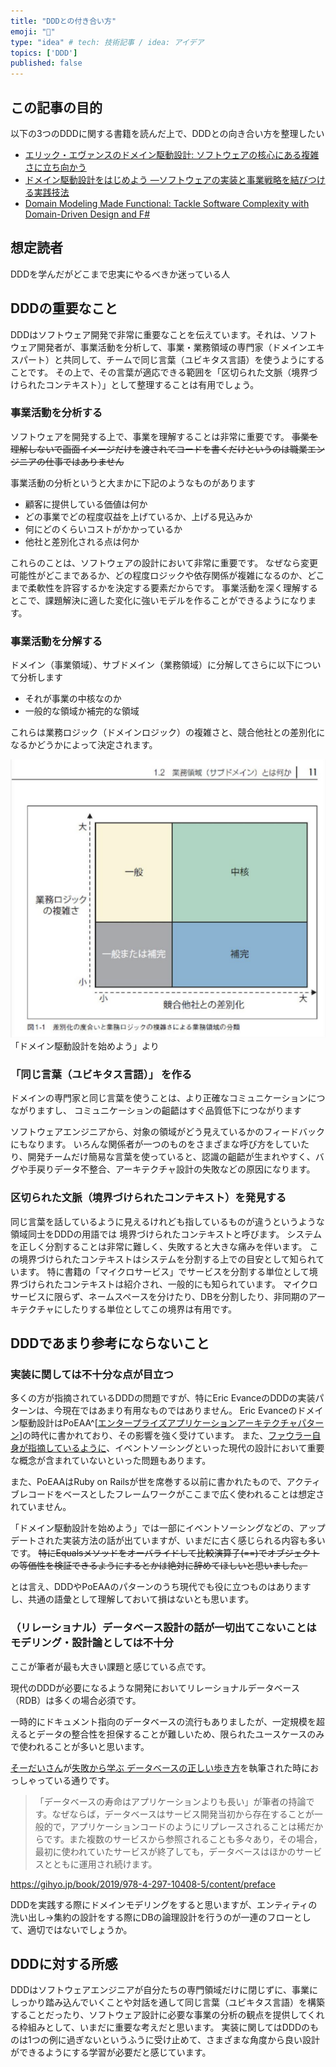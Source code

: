 ```yaml
---
title: "DDDとの付き合い方"
emoji: "🦍"
type: "idea" # tech: 技術記事 / idea: アイデア
topics: ['DDD']
published: false
---
```


## この記事の目的

以下の3つのDDDに関する書籍を読んだ上で、DDDとの向き合い方を整理したい

- [エリック・エヴァンスのドメイン駆動設計: ソフトウェアの核心にある複雑さに立ち向かう](https://amzn.asia/d/1m11xqN)
- [ドメイン駆動設計をはじめよう ―ソフトウェアの実装と事業戦略を結びつける実践技法](https://www.oreilly.co.jp/books/9784814400737/)
- [Domain Modeling Made Functional: Tackle Software Complexity with Domain-Driven Design and F#](https://amzn.asia/d/ejmv9n3)

## 想定読者

DDDを学んだがどこまで忠実にやるべきか迷っている人

## DDDの重要なこと

DDDはソフトウェア開発で非常に重要なことを伝えています。それは、ソフトウェア開発者が、事業活動を分析して、事業・業務領域の専門家（ドメインエキスパート）と共同して、チームで同じ言葉（ユビキタス言語）を使うようにすることです。
その上で、その言葉が適応できる範囲を「区切られた文脈（境界づけられたコンテキスト）」として整理することは有用でしょう。

### 事業活動を分析する

ソフトウェアを開発する上で、事業を理解することは非常に重要です。
~~事業を理解しないで画面イメージだけを渡されてコードを書くだけというのは職業エンジニアの仕事ではありません~~

事業活動の分析というと大まかに下記のようなものがあります

- 顧客に提供している価値は何か
- どの事業でどの程度収益を上げているか、上げる見込みか
- 何にどのくらいコストがかかっているか
- 他社と差別化される点は何か

これらのことは、ソフトウェアの設計において非常に重要です。
なぜなら変更可能性がどこまであるか、どの程度ロジックや依存関係が複雑になるのか、どこまで柔軟性を許容するかを決定する要素だからです。
事業活動を深く理解するとこで、課題解決に適した変化に強いモデルを作ることができるようになります。

### 事業活動を分解する

ドメイン（事業領域）、サブドメイン（業務領域）に分解してさらに以下について分析します
- それが事業の中核なのか
- 一般的な領域か補完的な領域

これらは業務ロジック（ドメインロジック）の複雑さと、競合他社との差別化になるかどうかによって決定されます。

![img](/images/start-ddd-image1-1.png)
「ドメイン駆動設計を始めよう」より

### 「同じ言葉（ユビキタス言語）」 を作る

ドメインの専門家と同じ言葉を使うことは、より正確なコミュニケーションにつながりますし、
コミュニケーションの齟齬はすぐ品質低下につながります

ソフトウェアエンジニアから、対象の領域がどう見えているかのフィードバックにもなります。
いろんな関係者が一つのものをさまざまな呼び方をしていたり、開発チームだけ簡易な言葉を使っていると、認識の齟齬が生まれやすく、バグや手戻りデータ不整合、アーキテクチャ設計の失敗などの原因になります。

### 区切られた文脈（境界づけられたコンテキスト）を発見する

同じ言葉を話しているように見えるけれども指しているものが違うというような領域同士をDDDの用語では
境界づけられたコンテキストと呼びます。
システムを正しく分割することは非常に難しく、失敗すると大きな痛みを伴います。
この境界づけられたコンテキストはシステムを分割する上での目安として知られています。
特に書籍の「マイクロサービス」でサービスを分割する単位として境界づけられたコンテキストは紹介され、一般的にも知られています。
マイクロサービスに限らず、ネームスペースを分けたり、DBを分割したり、非同期のアーキテクチャにしたりする単位としてこの境界は有用です。

## DDDであまり参考にならないこと

### 実装に関しては不十分な点が目立つ

多くの方が指摘されているDDDの問題ですが、特にEric EvanceのDDDの実装パターンは、今現在ではあまり有用なものではありません。
Eric Evanceのドメイン駆動設計はPoEAA^[[エンタープライズアプリケーションアーキテクチャパターン](https://amzn.asia/d/5lJ4D2X)]の時代に書かれており、その影響を強く受けています。
また、[ファウラー自身が指摘しているように](https://martinfowler.com/eaaDev/)、イベントソーシングといった現代の設計において重要な概念が含まれていないといった問題もあります。

また、PoEAAはRuby on Railsが世を席巻する以前に書かれたもので、アクティブレコードをベースとしたフレームワークがここまで広く使われることは想定されていません。

「ドメイン駆動設計を始めよう」では一部にイベントソーシングなどの、アップデートされた実装方法の話が出ていますが、いまだに古く感じられる内容も多いです。
~~特にEqualsメソッドをオーバライドして比較演算子(==)でオブジェクトの等価性を検証できるようにするとかは絶対に辞めてほしいと思いました。~~

とは言え、DDDやPoEAAのパターンのうち現代でも役に立つものはありますし、共通の語彙として理解しておいて損はないとも思います。

### （リレーショナル）データベース設計の話が一切出てこないことはモデリング・設計論としては不十分

ここが筆者が最も大きい課題と感じている点です。

現代のDDDが必要になるような開発においてリレーショナルデータベース（RDB）は多くの場合必須です。

一時的にドキュメント指向のデータベースの流行もありましたが、一定規模を超えるとデータの整合性を担保することが難しいため、限られたユースケースのみで使われることが多いと思います。

[そーだいさん](https://x.com/soudai1025)が[失敗から学ぶ データベースの正しい歩き方](https://gihyo.jp/book/2019/978-4-297-10408-5)を執筆された時におっしゃっている通りです。

> 「⁠データベースの寿命はアプリケーションよりも長い」が筆者の持論です。なぜならば，データベースはサービス開発当初から存在することが一般的で，アプリケーションコードのようにリプレースされることは稀だからです。また複数のサービスから参照されることも多々あり，その場合，最初に使われていたサービスが終了しても，データベースはほかのサービスとともに運用され続けます。

https://gihyo.jp/book/2019/978-4-297-10408-5/content/preface

DDDを実践する際にドメインモデリングをすると思いますが、エンティティの洗い出し→集約の設計をする際にDBの論理設計を行うのが一連のフローとして、適切ではないでしょうか。

## DDDに対する所感

DDDはソフトウェアエンジニアが自分たちの専門領域だけに閉じずに、事業にしっかり踏み込んでいくことや対話を通して同じ言葉（ユビキタス言語）を構築することだったり、ソフトウェア設計に必要な事業の分析の観点を提供してくれる枠組みとして、いまだに重要な考えだと思います。
実装に関してはDDDのものは1つの例に過ぎないというふうに受け止めて、さまざまな角度から良い設計ができるようにする学習が必要だと感じています。

